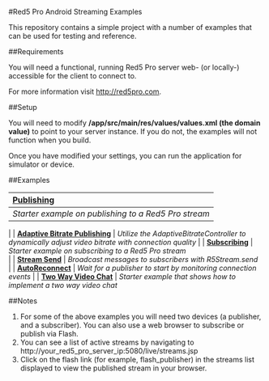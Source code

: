 #Red5 Pro Android Streaming Examples

This repository contains a simple project with a number of examples that can be used for testing and reference.  

##Requirements

You will need a functional, running Red5 Pro server web- (or locally-) accessible for the client to connect to.  

For more information visit http://red5pro.com.

##Setup

You will need to modify **/app/src/main/res/values/values.xml (the domain value)** to point to your server instance.  If you do not, the examples will not function when you build.

Once you have modified your settings, you can run the application for simulator or device. 


##Examples


| **[Publishing](/app/src/main/java/com/red5pro/red5proexamples/examples/publish)**                 
| :-----
| *Starter example on publishing to a Red5 Pro stream* 
|
| **[Adaptive Bitrate Publishing](/app/src/main/java/com/red5pro/red5proexamples/examples/adaptivebitrate)**
| *Utilize the AdaptiveBitrateController to dynamically adjust video bitrate with connection quality*
| 
| **[Subscribing](/app/src/main/java/com/red5pro/red5proexamples/examples/subscribe)**
| *Starter example on subscribing to a Red5 Pro stream*  
|
| **[Stream Send](/app/src/main/java/com/red5pro/red5proexamples/examples/streamsend)**
| *Broadcast messages to subscribers with R5Stream.send*  
|
| **[AutoReconnect](/app/src/main/java/com/red5pro/red5proexamples/examples/reconnect)**
| *Wait for a publisher to start by monitoring connection events* 
|
| **[Two Way Video Chat](/app/src/main/java/com/red5pro/red5proexamples/examples/twoway)**
| *Starter example that shows how to implement a two way video chat*
     
##Notes

1. For some of the above examples you will need two devices (a publisher, and a subscriber). You can also use a web browser to subscribe or publish via Flash.
2. You can see a list of active streams by navigating to http://your_red5_pro_server_ip:5080/live/streams.jsp
3. Click on the flash link (for example, flash_publisher) in the streams list displayed to view the published stream in your browser.

